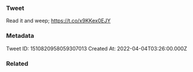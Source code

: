 ### Tweet
Read it and weep; https://t.co/x9KKex0EJY

### Metadata
Tweet ID: 1510820958059307013
Created At: 2022-04-04T03:26:00.000Z

### Related

